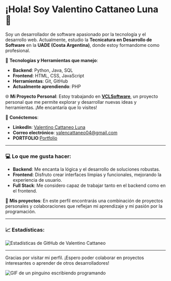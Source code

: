 # ¡Hola! Soy Valentino Cattaneo Luna 👋

Soy un desarrollador de software apasionado por la tecnología y el desarrollo web. Actualmente, estudio la **Tecnicatura en Desarrollo de Software** en la **UADE (Costa Argentina)**, donde estoy formandome como profesional.

🔧 **Tecnologías y Herramientas que manejo**:
- **Backend**: Python, Java, SQL
- **Frontend**: HTML, CSS, JavaScript
- **Herramientas**: Git, GitHub
- **Actualmente aprendiendo**: PHP

🌐 **Mi Proyecto Personal**:
Estoy trabajando en **[VCLSoftware](https://www.vclsoftware.com)**, un proyecto personal que me permite explorar y desarrollar nuevas ideas y herramientas. ¡Me encantaría que lo visites!

🔗 **Conéctemos**:
- **LinkedIn**: [Valentino Cattaneo Luna](https://www.linkedin.com/in/valentino-cattaneo-luna-b6116926a/)
- **Correo electrónico**: [valencattaneo04@gmail.com](mailto:valencattaneo04@gmail.com)
- **PORTFOLIO**:[Portfolio](https://valentinocattaneoluna.github.io/portfolio/)

---

### 💻 Lo que me gusta hacer:
- **Backend**: Me encanta la lógica y el desarrollo de soluciones robustas.
- **Frontend**: Disfruto crear interfaces limpias y funcionales, mejorando la experiencia de usuario.
- **Full Stack**: Me considero capaz de trabajar tanto en el backend como en el frontend.

🚀 **Mis proyectos**:
En este perfil encontrarás una combinación de proyectos personales y colaboraciones que reflejan mi aprendizaje y mi pasión por la programación.

---

### 📈 Estadísticas:

![Estadísticas de GitHub de Valentino Cattaneo](https://github-readme-stats.vercel.app/api?username=ValentinoCattaneoLuna&show_icons=true&hide_title=true&count_private=true&hide=prs)

---

Gracias por visitar mi perfil. ¡Espero poder colaborar en proyectos interesantes o aprender de otros desarrolladores!

![GIF de un pinguino escribiendo programando](https://media3.giphy.com/media/v1.Y2lkPTc5MGI3NjExY3k0dmlyNmp4dGFpOHJsMWtwbmt4aDY4NnFlc3NhMXBub3V6OGhkciZlcD12MV9pbnRlcm5hbF9naWZfYnlfaWQmY3Q9Zw/2IudUHdI075HL02Pkk/giphy.webp)
